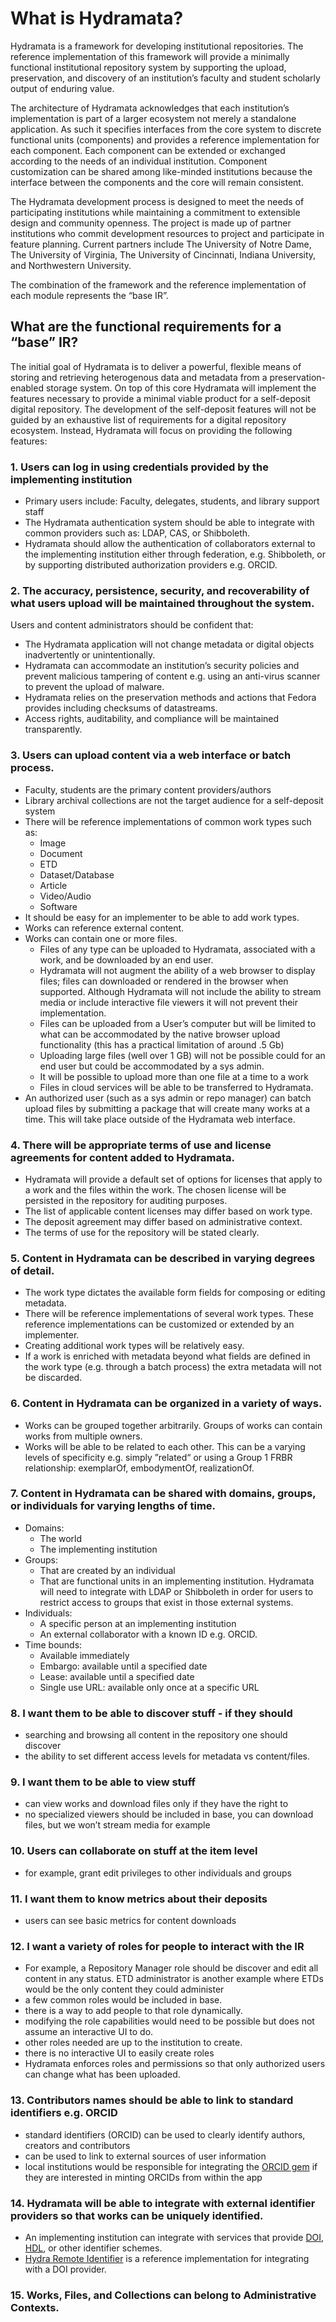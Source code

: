 # What is Hydramata?

Hydramata is a framework for developing institutional repositories. The reference implementation of this framework will provide a minimally functional institutional repository system by supporting the upload, preservation, and discovery of an institution’s faculty and student scholarly output of enduring value.

The architecture of Hydramata acknowledges that each institution’s implementation is part of a larger ecosystem not merely a standalone application. As such it specifies interfaces from the core system to discrete functional units (components) and provides a reference implementation for each component. Each component can be extended or exchanged according to the needs of an individual institution. Component customization can be shared among like-minded institutions because the interface between the components and the core will remain consistent.

The Hydramata development process is designed to meet the needs of participating institutions while maintaining a commitment to extensible design and community openness. The project is made up of partner institutions who commit development resources to project and participate in feature planning. Current partners include The University of Notre Dame, The University of Virginia, The University of Cincinnati, Indiana University, and Northwestern University.

The combination of the framework and the reference implementation of each module represents the “base IR”.

## What are the functional requirements for a “base” IR?

The initial goal of Hydramata is to deliver a powerful, flexible  means of storing and retrieving heterogenous data and metadata from a preservation-enabled storage system. On top of this core Hydramata will implement the features necessary to provide a minimal viable product for a self-deposit digital repository. The development of the self-deposit features will not be guided by an exhaustive list of requirements for a digital repository ecosystem. Instead, Hydramata will focus on providing the following features:

### 1. Users can log in using credentials provided by the implementing institution

- Primary users include: Faculty, delegates, students, and library  support staff
- The Hydramata authentication system should be able to integrate with common providers such as: LDAP, CAS, or Shibboleth.
- Hydramata should allow the authentication of collaborators external to the implementing institution either through federation, e.g. Shibboleth, or by supporting distributed authorization providers e.g. ORCID.

### 2. The accuracy, persistence, security, and recoverability of what users upload will be maintained throughout the system.

Users and content administrators should be confident that:

- The Hydramata application will not change metadata or digital objects inadvertently or unintentionally.
- Hydramata can accommodate an institution’s security policies and prevent malicious tampering of content e.g. using an anti-virus scanner to prevent the upload of malware.
- Hydramata relies on the preservation methods and actions that Fedora provides including checksums of datastreams.
- Access rights, auditability, and compliance will be maintained transparently.

### 3. Users can upload content via a web interface or batch process.

- Faculty, students are the primary content providers/authors
- Library archival collections are not the target audience for a self-deposit system
- There will be reference implementations of common work types such as:
	- Image
	- Document
	- ETD
	- Dataset/Database
	- Article
	- Video/Audio
	- Software
- It should be easy for an implementer to be able to add work types.
- Works can reference external content.
- Works can contain one or more files.
	- Files of any type can be uploaded to Hydramata, associated with a work, and be downloaded by an end user.
	- Hydramata will not augment the ability of a web browser to display files; files can downloaded or rendered in the browser when supported. Although Hydramata will not include the ability to stream media or include interactive file viewers it will not prevent their implementation.
	- Files can be uploaded from a User’s computer but will be limited to what can be accommodated by the native browser upload functionality (this has a practical limitation of around .5 Gb)
	- Uploading large files (well over 1 GB) will not be possible could for an end user but could be accommodated by a sys admin.
	- It will be possible to upload more than one file at a time to a work
	- Files in cloud services will be able to be transferred to Hydramata.
- An authorized user (such as a sys admin or repo manager) can batch upload files by submitting a package that will create many works at a time. This will take place outside of the Hydramata web interface.

### 4. There will be appropriate terms of use and license agreements for content added to Hydramata.

- Hydramata will provide a default set of options for licenses that apply to a work and the files within the work. The chosen license will be persisted in the repository for auditing purposes.
- The list of applicable content licenses may differ based on work type.
- The deposit agreement may differ based on administrative context.
- The terms of use for the repository will be stated clearly.

### 5. Content in Hydramata can be described in varying degrees of detail.

- The work type dictates the available form fields for composing or editing metadata.
- There will be reference implementations of several work types. These reference implementations can be customized or extended by an implementer.
- Creating additional work types will be relatively easy.
- If a work is enriched with metadata beyond what fields are defined in the work type (e.g. through a batch process) the extra metadata will not be discarded.

### 6. Content in Hydramata can be organized in a variety of ways.

- Works can be grouped together arbitrarily. Groups of works can contain works from multiple owners.
- Works will be able to be related to each other. This can be a varying levels of specificity e.g. simply ”related“ or using a Group 1 FRBR relationship: exemplarOf, embodymentOf, realizationOf.

### 7. Content in Hydramata can be shared with domains, groups, or individuals for varying lengths of time.

- Domains:
	- The world
	- The implementing institution
- Groups:
	- That are created by an individual
	- That are functional units in an implementing institution. Hydramata will need to integrate with LDAP or Shibboleth in order for users to restrict access to groups that exist in those external systems.
- Individuals:
	- A specific person at an implementing institution
	- An external collaborator with a known ID e.g. ORCID.
- Time bounds:
	- Available immediately
	- Embargo: available until a specified date
	- Lease: available until a specified date
	- Single use URL: available only once at a specific URL

### 8. I want them to be able to discover stuff - if they should

- searching and browsing all content in the repository one should discover
- the ability to set different access levels for metadata vs content/files.

### 9. I want them to be able to view stuff

- can view works and download files only if they have the right to
- no specialized viewers should be included in base, you can download files, but we won’t stream media for example

### 10. Users can collaborate on stuff at the item level

- for example, grant edit privileges to other individuals and groups

### 11. I want them to know metrics about their deposits

- users can see basic metrics for content downloads

### 12. I want a variety of roles for people to interact with the IR

- For example, a Repository Manager role should be discover and edit all content in any status. ETD administrator is another example where ETDs would be the only content they could administer
- a few common roles would be included in base.
- there is a way to add people to that role dynamically.
- modifying the role capabilities would need to be possible but does not assume an interactive UI to do.
- other roles needed are up to the institution to create.
- there is no interactive UI to easily create roles
- Hydramata enforces roles and permissions so that only authorized users can change what has been uploaded.

### 13. Contributors names should be able to link to standard identifiers e.g. ORCID

- standard identifiers (ORCID) can be used to clearly identify authors, creators and contributors
- can be used to link to external sources of user information
- local institutions would be responsible for integrating the [ORCID gem](https://github.com/projecthydra-labs/orcid) if they are interested in minting ORCIDs from within the app

### 14. Hydramata will be able to integrate with external identifier providers so that works can be uniquely identified.

- An implementing institution can integrate with services that provide [DOI](http://www.doi.org/), [HDL](http://www.handle.net/), or other identifier schemes.
- [Hydra Remote Identifier](https://github.com/projecthydra-labs/hydra-remote_identifier) is a reference implementation for integrating with a DOI provider.

### 15. Works, Files, and Collections can belong to Administrative Contexts.